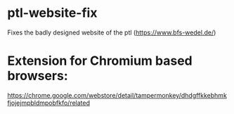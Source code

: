 # ptl-website-fix
Fixes the badly designed website of the ptl (https://www.bfs-wedel.de/)

# Extension for Chromium based browsers:
https://chrome.google.com/webstore/detail/tampermonkey/dhdgffkkebhmkfjojejmpbldmpobfkfo/related
